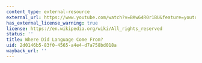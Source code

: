 ```yaml
---
content_type: external-resource
external_url: https://www.youtube.com/watch?v=BKw64R0r1BU&feature=youtu.be
has_external_license_warning: true
license: https://en.wikipedia.org/wiki/All_rights_reserved
status: ''
title: Where Did Language Come From?
uid: 2d0146b5-83f0-4565-a4e4-d7a758bd018a
wayback_url: ''
---
```

